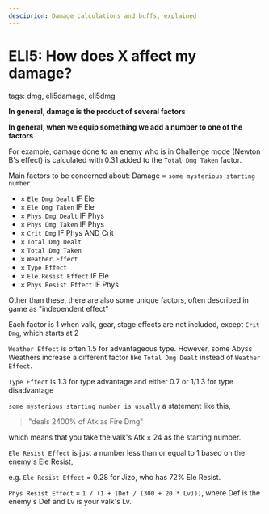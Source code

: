 ```yaml
---
desciprion: Damage calculations and buffs, explained
---
```

# ELI5: How does X affect my damage?
tags: dmg, eli5damage, eli5dmg

**In general, damage is the product of several factors**

**In general, when we equip something we add a number to one of the factors**

For example, damage done to an enemy who is in Challenge mode (Newton B's effect) is calculated with 0.31 added to the `Total Dmg Taken` factor.

Main factors to be concerned about:
Damage = `some mysterious starting number`
- × `Ele Dmg Dealt` IF Ele
- × `Ele Dmg Taken` IF Ele
- × `Phys Dmg Dealt` IF Phys
- × `Phys Dmg Taken` IF Phys
- × `Crit Dmg` IF Phys AND Crit
- × `Total Dmg Dealt`
- × `Total Dmg Taken`
- × `Weather Effect`
- × `Type Effect`
- × `Ele Resist Effect` IF Ele
- × `Phys Resist Effect` IF Phys

Other than these, there are also some unique factors, often described in game as "independent effect"

Each factor is 1 when valk, gear, stage effects are not included, except `Crit Dmg`, which starts at 2

`Weather Effect` is often 1.5 for advantageous type. However, some Abyss Weathers increase a different factor like `Total Dmg Dealt` instead of `Weather Effect`.

`Type Effect` is 1.3 for type advantage and either 0.7 or 1/1.3 for type disadvantage

`some mysterious starting number is usually` a statement like this,
>"deals 2400% of Atk as Fire Dmg"

which means that you take the valk's Atk × 24 as the starting number.

`Ele Resist Effect` is just a number less than or equal to 1
based on the enemy's Ele Resist,

e.g. `Ele Resist Effect` = 0.28 for Jizo, who has 72% Ele Resist.

`Phys Resist Effect` = `1 / (1 + (Def / (300 + 20 * Lv)))`, 
where Def is the enemy's Def and Lv is your valk's Lv.
